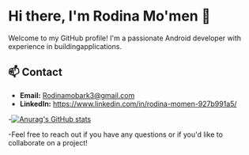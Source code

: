 # Hi there, I'm Rodina Mo'men 👋

Welcome to my GitHub profile! I'm a passionate Android developer with experience in buildingapplications. 
## 📫 Contact
- **Email:** Rodinamobark3@gmail.com
- **LinkedIn:** https://www.linkedin.com/in/rodina-momen-927b991a5/
  
-[![Anurag's GitHub stats](https://github-readme-stats.vercel.app/api?username=rodinamomen)](https://github.com/anuraghazra/github-readme-stats)

-Feel free to reach out if you have any questions or if you'd like to collaborate on a project!

